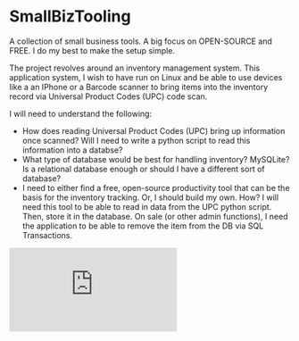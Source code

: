 # SmallBizTooling
A collection of small business tools. A big focus on OPEN-SOURCE and FREE. I do my best to make the setup simple.

The project revolves around an inventory management system. This application system, I wish to have run on Linux and be able to use devices like a an IPhone or a Barcode scanner to bring items into the inventory record via Universal Product Codes (UPC) code scan.

I will need to understand the following:
- How does reading Universal Product Codes (UPC) bring up information once scanned? Will I need to write a python script to read this information into a databse?
- What type of database would be best for handling inventory? MySQLite? Is a relational database enough or should I have a different sort of database?
- I need to either find a free, open-source productivity tool that can be the basis for the inventory tracking. Or, I should build my own. How? I will need this tool to be able to read in data from the UPC python script. Then, store it in the database. On sale (or other admin functions), I need the application to be able to remove the item from the DB via SQL Transactions.

![How UPC Codes Work](https://electronics.howstuffworks.com/gadgets/high-tech-gadgets/upc.htm)
